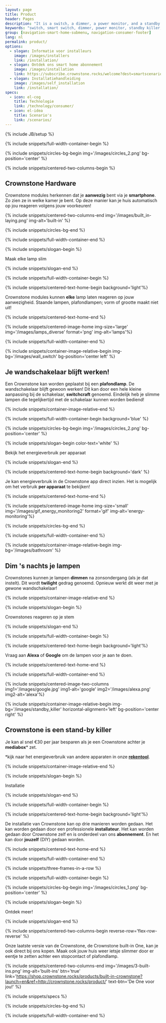 ```yaml
---
layout: page
title: Product
header: Pages
description: "It is a switch, a dimmer, a power monitor, and a standby killer at once."
keywords: "switch, smart switch, dimmer, power monitor, standby killer, energy savings, home automation"
group: [navigation-smart-home-submenu, navigation-consumer-footer]
lang: nl
permalink: product/
options:
  - slogan: Informatie voor installeurs
    image: /images/installers
    link: /installation/
  - slogan: Ontdek ons smart home abonnement
    image: /images/installation
    link: https://subscribe.crownstone.rocks/welcome?dest=smartscenarios&ref=http://crownstone.rocks/product/
  - slogan: Installatiehandleiding
    image: /images/self_installation
    link: /installation/
specs:
  - icon: el-cog
    title: Technologie
    link: /technology/consumer/
  - icon: el-idea
    title: Scenario's
    link: /scenarios/
---
```


{% include JB/setup %}

{% include snippets/full-width-container-begin %}

{% include snippets/circles-bg-begin img='/images/circles_2.png' bg-position='center' %}

{% include snippets/centered-two-columns-begin %}

## Crownstone Hardware

Crownstone modules herkennen dat je **aanwezig** bent via je **smartphone**. Zo zien ze in welke kamer je bent. Op deze manier kan je huis automatisch op jou reageren volgens jouw voorkeuren!

{% include snippets/centered-two-columns-end img='/images/built_in-laying.png' img-alt='built-in' %}

{% include snippets/circles-bg-end %}

{% include snippets/full-width-container-end %}

{% include snippets/slogan-begin %}

Maak elke lamp slim

{% include snippets/slogan-end %}

{% include snippets/full-width-container-begin %}

{% include snippets/centered-text-home-begin background='light'%}

Crownstone modules kunnen **elke** lamp laten reageren op jouw aanwezigheid. 
Staande lampen, plafondlampen; vorm of grootte maakt niet uit!

{% include snippets/centered-text-home-end %}

{% include snippets/centered-image-home img-size='large' img='/images/lamps_diverse' format='png' img-alt='lamps'%}

{% include snippets/full-width-container-end %}


{% include snippets/container-image-relative-begin img-bg='/images/wall_switch' bg-position='center left' %}

## Je wandschakelaar blijft werken!

Een Crownstone kan worden geplaatst bij een **plafondlamp**. De wandschakelaar blijft gewoon werken! Dit kan door een hele kleine aanpassing bij de schakelaar, **switchcraft** genoemd. Eindelijk heb je slimme lampen die tegelijkertijd met de schakelaar kunnen worden bediend!

{% include snippets/container-image-relative-end %}

{% include snippets/full-width-container-begin background='blue' %}

{% include snippets/circles-bg-begin img='/images/circles_2.png' bg-position='center' %}

{% include snippets/slogan-begin color-text='white' %}

Bekijk het energieverbruik per apparaat

{% include snippets/slogan-end %}

{% include snippets/centered-text-home-begin background='dark' %}

Je kan energieverbruik in de Crownstone app direct inzien. Het is mogelijk om het verbruik **per apparaat** te bekijken!

{% include snippets/centered-text-home-end %}

{% include snippets/centered-image-home img-size='small' img='/images/gif_energy_monitoring2' format='gif' img-alt='energy-monitoring'%}

{% include snippets/circles-bg-end %}

{% include snippets/full-width-container-end %}


{% include snippets/container-image-relative-begin img-bg='/images/bathroom' %}

## Dim 's nachts je lampen

Crownstones kunnen je lampen **dimmen** na zonsondergang (als je dat instelt). Dit wordt **twilight** gedrag genoemd. Opnieuw werkt dit weer met je gewone wandschakelaar!

{% include snippets/container-image-relative-end %}

{% include snippets/slogan-begin %}

Crownstones reageren op je stem

{% include snippets/slogan-end %}

{% include snippets/full-width-container-begin %}

{% include snippets/centered-text-home-begin background='light'%}

Vraag aan **Alexa** of **Google** om de lampen voor je aan te doen.

{% include snippets/centered-text-home-end %}

{% include snippets/full-width-container-end %}

{% include snippets/centered-image-two-columns img1='/images/google.jpg' img1-alt='google' img2='/images/alexa.png' img2-alt='alexa'%}


{% include snippets/container-image-relative-begin img-bg='/images/standby_killer' horizontal-alignment='left' bg-position='center right' %}

## Crownstone is een stand-by killer

Je kan al snel €30 per jaar besparen als je een Crownstone achter je **mediabox**\* zet.

*kijk naar het energieverbruik van andere apparaten in onze **[rekentool](https://subscribe.crownstone.rocks/calculator)**.

{% include snippets/container-image-relative-end %}


{% include snippets/slogan-begin %}

Installatie

{% include snippets/slogan-end %}

{% include snippets/full-width-container-begin %}

{% include snippets/centered-text-home-begin background='light'%}

De installatie van Crownstone kan op drie manieren worden gedaan. Het kan worden gedaan door een professionele **installateur**. Het kan worden gedaan door Crownstone zelf en is onderdeel van ons **abonnement**. En het kan door **jouzelf** (DIY) gedaan worden.

{% include snippets/centered-text-home-end %}

{% include snippets/full-width-container-end %}

{% include snippets/three-frames-in-a-row %}


{% include snippets/full-width-container-begin %}

{% include snippets/circles-bg-begin img='/images/circles_1.png' bg-position='center' %}

{% include snippets/slogan-begin %}

Ontdek meer!

{% include snippets/slogan-end %}

{% include snippets/centered-two-columns-begin reverse-row='flex-row-reverse' %}

Onze laatste versie van de Crownstone, de Crownstone built-in One, kan je ook direct bij ons kopen. Maak ook jouw huis weer ietsje slimmer door er eentje te zetten achter een stopcontact of plafondlamp.

{% include snippets/centered-two-columns-end img='/images/3-built-ins.png' img-alt='built-ins' btn='true' link='https://shop.crownstone.rocks/products/built-in-crownstone?launch=en&ref=http://crownstone.rocks/product/' text-btn='De One voor jou!' %}

{% include snippets/specs %}

{% include snippets/circles-bg-end %}

{% include snippets/full-width-container-end %}
